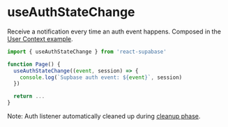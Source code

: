 # useAuthStateChange

Receive a notification every time an auth event happens. Composed in the [User Context example](/documentation/recipes/user-context).

```js highlight=4,5,6
import { useAuthStateChange } from 'react-supabase'

function Page() {
  useAuthStateChange((event, session) => {
    console.log(`Supbase auth event: ${event}`, session)
  })

  return ...
}
```

Note: Auth listener automatically cleaned up during [cleanup phase](https://reactjs.org/docs/hooks-effect.html#effects-with-cleanup).
